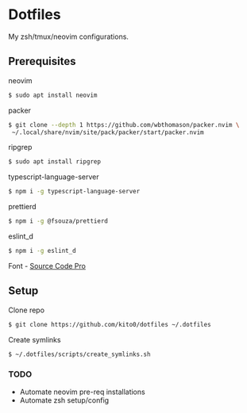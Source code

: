 # Dotfiles

My zsh/tmux/neovim configurations.

## Prerequisites

neovim

```sh
$ sudo apt install neovim
```

packer

```sh
$ git clone --depth 1 https://github.com/wbthomason/packer.nvim \
 ~/.local/share/nvim/site/pack/packer/start/packer.nvim
```

ripgrep

```sh
$ sudo apt install ripgrep
```

typescript-language-server

```sh
$ npm i -g typescript-language-server
```

prettierd

```sh
$ npm i -g @fsouza/prettierd
```

eslint_d

```sh
$ npm i -g eslint_d
```

Font - [Source Code Pro](https://github.com/ryanoasis/nerd-fonts/tree/master/patched-fonts/SourceCodePro)

## Setup

Clone repo

```sh
$ git clone https://github.com/kito0/dotfiles ~/.dotfiles
```

Create symlinks

```sh
$ ~/.dotfiles/scripts/create_symlinks.sh
```

### TODO

- Automate neovim pre-req installations
- Automate zsh setup/config
